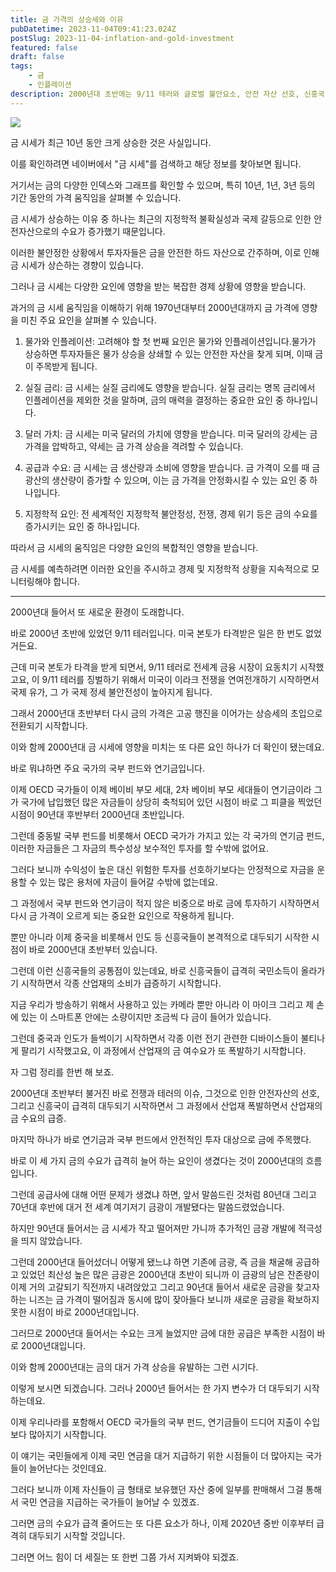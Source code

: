 ```yaml
---
title: 금 가격의 상승세와 이유
pubDatetime: 2023-11-04T09:41:23.024Z
postSlug: 2023-11-04-inflation-and-gold-investment
featured: false
draft: false
tags:
    - 금
    - 인플레이션
description: 2000년대 초반에는 9/11 테러와 글로벌 불안요소, 안전 자산 선호, 신흥국 경제 부상, 산업재 수요 등이 결합하여 금 가격이 상승했습니다. 하지만 금 시장의 금융 상품화와 공급 어려움으로 인한 변동성도 높아지며, 2020년 이후의 금 가격은 여러 요인에 영향을 받을 것으로 예측됩니다.
---
```


![](https://blogger.googleusercontent.com/img/a/AVvXsEjZreB4popafbTh7A3hfRzzFSr3tcJad-Lh8FHjPqVD2S5tQKWqIUR0WTzo7PDOQIdp8aopThbnk0mmaPRBcZpOz86aPwpQMbnj5Cp1G1GPxk6mdp7Kgi0jlXNeTlk3n0zyueGNEho1N_1h3-RMDRSBU6OgyipbN0lePv1nmekgj-2tePIvPx2DQibTba4)

금 시세가 최근 10년 동안 크게 상승한 것은 사실입니다.

이를 확인하려면 네이버에서 "금 시세"를 검색하고 해당 정보를 찾아보면 됩니다.

거기서는 금의 다양한 인덱스와 그래프를 확인할 수 있으며, 특히 10년, 1년, 3년 등의 기간 동안의 가격 움직임을 살펴볼 수 있습니다.

금 시세가 상승하는 이유 중 하나는 최근의 지정학적 불확실성과 국제 갈등으로 인한 안전자산으로의 수요가 증가했기 때문입니다.

이러한 불안정한 상황에서 투자자들은 금을 안전한 하드 자산으로 간주하며, 이로 인해 금 시세가 상슨하는 경향이 있습니다.

그러나 금 시세는 다양한 요인에 영향을 받는 복잡한 경제 상황에 영향을 받습니다.

과거의 금 시세 움직임을 이해하기 위해 1970년대부터 2000년대까지 금 가격에 영향을 미친 주요 요인을 살펴볼 수 있습니다. 

1. 물가와 인플레이션: 고려해야 할 첫 번째 요인은 물가와 인플레이션입니다.물가가 상승하면 투자자들은 물가 상승을 상쇄할 수 있는 안전한 자산을 찾게 되며, 이때 금이 주목받게 됩니다. 

2. 실질 금리: 금 시세는 실질 금리에도 영향을 받습니다. 실질 금리는 명목 금리에서 인플레이션을 제외한 것을 말하며, 금의 매력을 결정하는 중요한 요인 중 하나입니다. 

3. 달러 가치: 금 시세는 미국 달러의 가치에 영향을 받습니다. 미국 달러의 강세는 금 가격을 압박하고, 약세는 금 가격 상승을 격려할 수 있습니다.

4. 공급과 수요: 금 시세는 금 생산량과 소비에 영향을 받습니다. 금 가격이 오를 때 금 광산의 생산량이 증가할 수 있으며, 이는 금 가격을 안정화시킬 수 있는 요인 중 하나입니다.

5. 지정학적 요인: 전 세계적인 지정학적 불안정성, 전쟁, 경제 위기 등은 금의 수요를 증가시키는 요인 중 하나입니다.

따라서 금 시세의 움직임은 다양한 요인의 복합적인 영향을 받습니다.

금 시세를 예측하려면 이러한 요인을 주시하고 경제 및 지정학적 상황을 지속적으로 모니터링해야 합니다.

--- 

2000년대 들어서 또 새로운 환경이 도래합니다.

바로 2000년 초반에 있었던 9/11 테러입니다. 미국 본토가 타격받은 일은 한 번도 없었거든요.

근데 미국 본토가 타격을 받게 되면서, 9/11 테러로 전세계 금융 시장이 요동치기 시작했고요, 이 9/11 테러를 징벌하기 위해서 미국이 이라크 전쟁을 연여전개하기 시작하면서 국제 유가, 그 가 국제 정세 불안전성이 높아지게 됩니다.

그래서 2000년대 초반부터 다시 금의 가격은 고공 행진을 이어가는 상승세의 초입으로 전환되기 시작합니다.

이와 함께 2000년대 금 시세에 영향을 미치는 또 다른 요인 하나가 더 확인이 됐는데요.

바로 뭐냐하면 주요 국가의 국부 펀드와 연기금입니다.

이제 OECD 국가들이 이제 베이비 부모 세대, 2차 베이비 부모 세대들이 연기금이라 그가 국가에 납입했던 많은 자금들이 상당히 축척되어 있던 시점이 바로 그 피클을 찍었던 시점이 90년대 후반부터 2000년대 초반입니다.

그런데 중동발 국부 펀드를 비롯해서 OECD 국가가 가지고 있는 각 국가의 연기금 펀드, 이러한 자금들은 그 자금의 특수성상 보수적인 투자를 할 수밖에 없어요.

그러다 보니까 수익성이 높은 대신 위험한 투자를 선호하기보다는 안정적으로 자금을 운용할 수 있는 많은 용처에 자금이 들어갈 수밖에 없는데요.

그 과정에서 국부 펀드와 연기금이 적지 않은 비중으로 바로 금에 투자하기 시작하면서 다시 금 가격이 오르게 되는 중요한 요인으로 작용하게 됩니다.

뿐만 아니라 이제 중국을 비롯해서 인도 등 신흥국들이 본격적으로 대두되기 시작한 시점이 바로 2000년대 초반부터 있습니다.

그런데 이런 신흥국들의 공통점이 있는데요, 바로 신흥국들이 급격히 국민소득이 올라가기 시작하면서 각종 산업재의 소비가 급증하기 시작합니다.

지금 우리가 방송하기 위해서 사용하고 있는 카메라 뿐만 아니라 이 마이크 그리고 제 손에 있는 이 스마트폰 안에는 소량이지만 조금씩 다 금이 들어가 있습니다.

그런데 중국과 인도가 들썩이기 시작하면서 각종 이런 전기 관련한 디바이스들이 불티나게 팔리기 시작했고요, 이 과정에서 산업재의 금 여수요가 또 폭발하기 시작합니다.

자 그럼 정리를 한번 해 보죠.

2000년대 초반부터 불거진 바로 전쟁과 테러의 이슈, 그것으로 인한 안전자산의 선호, 그리고 신흥국이 급격히 대두되기 시작하면서 그 과정에서 산업재 폭발하면서 산업재의 금 수요의 급증.

마지막 하나가 바로 연기금과 국부 펀드에서 안전적인 투자 대상으로 금에 주목했다.

바로 이 세 가지 금의 수요가 급격히 늘어 하는 요인이 생겼다는 것이 2000년대의 흐름입니다.

그런데 공급사에 대해 어떤 문제가 생겼냐 하면, 앞서 말씀드린 것처럼 80년대 그리고 70년대 후반에 대거 전 세계 여기저기 금광이 개발됐다는 말씀드렸었습니다.

하지만 90년대 들어서는 금 시세가 작고 떨어져만 가니까 추가적인 금광 개발에 적극성을 띄지 않았습니다.

그런데 2000년대 들어섰더니 어떻게 됐느냐 하면 기존에 금광, 즉 금을 채굴해 공급하고 있었던 최산성 높은 많은 금광은 2000년대 초반이 되니까 이 금광의 남은 잔존량이 이제 거의 고갈되기 직전까지 내려앉았고 그리고 90년대 들어서 새로운 금광을 찾고자 하는 니즈는 금 가격이 떨어짐과 동시에 많이 잦아들다 보니까 새로운 금광을 확보하지 못한 시점이 바로 2000년대입니다.

그러므로 2000년대 들어서는 수요는 크게 늘었지만 금에 대한 공급은 부족한 시점이 바로 2000년대입니다.

이와 함께 2000년대는 금의 대거 가격 상승을 유발하는 그런 시기다.

이렇게 보시면 되겠습니다. 그러나 2000년 들어서는 한 가지 변수가 더 대두되기 시작하는데요.

이제 우리나라를 포함해서 OECD 국가들의 국부 펀드, 연기금들이 드디어 지출이 수입보다 많아지기 시작합니다.

이 얘기는 국민들에게 이제 국민 연금을 대거 지급하기 위한 시점들이 더 많아지는 국가들이 늘어난다는 것인데요.

그러다 보니까 이제 자신들이 금 형태로 보유했던 자산 중에 일부를 판매해서 그걸 통해서 국민 연금을 지급하는 국가들이 늘어날 수 있겠죠.

그러면 금의 수요가 급격 줄어드는 또 다른 요소가 하나, 이제 2020년 중반 이후부터 급격히 대두되기 시작할 것입니다.

그러면 어느 힘이 더 세질는 또 한번 그쯤 가서 지켜봐야 되겠죠.
